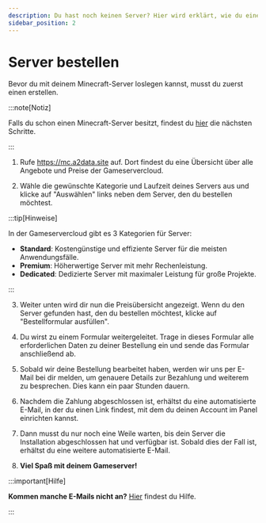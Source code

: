 ```yaml
---
description: Du hast noch keinen Server? Hier wird erklärt, wie du einen bestellen kannst.
sidebar_position: 2
---
```


# Server bestellen

Bevor du mit deinem Minecraft-Server loslegen kannst, musst du zuerst einen erstellen.

:::note[Notiz]

Falls du schon einen Minecraft-Server besitzt, findest du [hier](/docs/category/erste-schritte) die nächsten Schritte.

:::

1. Rufe https://mc.a2data.site auf. Dort findest du eine Übersicht über alle Angebote und Preise der Gameservercloud.

2. Wähle die gewünschte Kategorie und Laufzeit deines Servers aus und klicke auf "Auswählen" links neben dem Server, den du bestellen möchtest.

:::tip[Hinweise]

In der Gameservercloud gibt es 3 Kategorien für Server:

- **Standard**: Kostengünstige und effiziente Server für die meisten Anwendungsfälle.
- **Premium**: Höherwertige Server mit mehr Rechenleistung.
- **Dedicated**: Dedizierte Server mit maximaler Leistung für große Projekte.

:::

3. Weiter unten wird dir nun die Preisübersicht angezeigt. Wenn du den Server gefunden hast, den du bestellen möchtest, klicke auf "Bestellformular ausfüllen".
   
4. Du wirst zu einem Formular weitergeleitet. Trage in dieses Formular alle erforderlichen Daten zu deiner Bestellung ein und sende das Formular anschließend ab.
   
5. Sobald wir deine Bestellung bearbeitet haben, werden wir uns per E-Mail bei dir melden, um genauere Details zur Bezahlung und weiterem zu besprechen. Dies kann ein paar Stunden dauern.
   
6. Nachdem die Zahlung abgeschlossen ist, erhältst du eine automatisierte E-Mail, in der du einen Link findest, mit dem du deinen Account im Panel einrichten kannst.
    
7. Dann musst du nur noch eine Weile warten, bis dein Server die Installation abgeschlossen hat und verfügbar ist. Sobald dies der Fall ist, erhältst du eine weitere automatisierte E-Mail.

8. **Viel Spaß mit deinem Gameserver!**

:::important[Hilfe]

**Kommen manche E-Mails nicht an?** [Hier](/support/email-troubleshooting) findest du Hilfe.

:::
